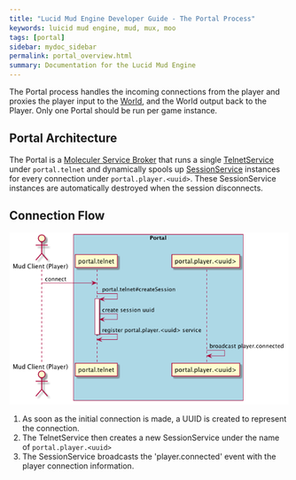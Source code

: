 ```yaml
---
title: "Lucid Mud Engine Developer Guide - The Portal Process"
keywords: luicid mud engine, mud, mux, moo
tags: [portal]
sidebar: mydoc_sidebar
permalink: portal_overview.html
summary: Documentation for the Lucid Mud Engine
---
```


The Portal process handles the incoming connections from the player and proxies the player input to the [World](), and
the World output back to the Player. Only one Portal should be run per game instance. 

## Portal Architecture
The Portal is a [Moleculer Service Broker]() that runs a single [TelnetService]() under `portal.telnet` and dynamically 
spools up [SessionService]() instances for every connection under `portal.player.<uuid>`. These SessionService instances
are automatically destroyed when the session disconnects.

## Connection Flow
![portal architecture](./portal_connection_flow.png)

1. As soon as the initial connection is made, a UUID is created to represent the connection.
1. The TelnetService then creates a new SessionService under the name of `portal.player.<uuid>`
1. The SessionService broadcasts the 'player.connected' event with the player connection information.
